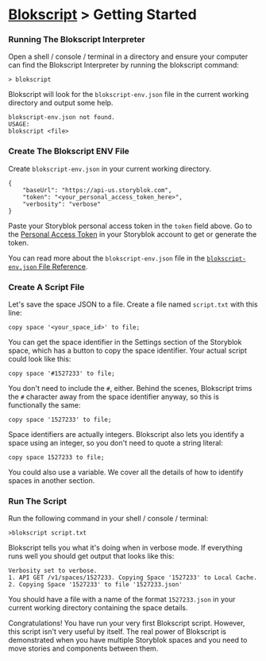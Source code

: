 # [Blokscript](/) > Getting Started

### Running The Blokscript Interpreter

Open a shell / console / terminal in a directory and ensure your computer can find the Blokscript Interpreter by running the blokscript command:

	> blokscript

Blokscript will look for the `blokscript-env.json` file in the current working directory and output some help.

	blokscript-env.json not found.
	USAGE:
	blokscript <file>


### Create The Blokscript ENV File

Create `blokscript-env.json` in your current working directory.

	{
		"baseUrl": "https://api-us.storyblok.com",
		"token": "<your_personal_access_token_here>",
		"verbosity": "verbose"
	}

Paste your Storyblok personal access token in the `token` field above.  Go to the [Personal Access Token](https://app.storyblok.com/#/me/account?tab=token) in your Storyblok account to get or generate the token.

You can read more about the `blokscript-env.json` file in the [`blokscript-env.json` File Reference](blokscript-env-json-file-reference.html).

### Create A Script File

Let's save the space JSON to a file.  Create a file named `script.txt` with this line:

	copy space '<your_space_id>' to file;

You can get the space identifier in the Settings section of the Storyblok space, which has a button to copy the space identifier.  Your actual script could look like this:

	copy space '#1527233' to file;

You don't need to include the `#`, either.  Behind the scenes, Blokscript trims the `#` character away from the space identifier anyway, so this is functionally the same:

	copy space '1527233' to file;

Space identifiers are actually integers.  Blokscript also lets you identify a space using an integer, so you don't need to quote a string literal:

	copy space 1527233 to file;

You could also use a variable.  We cover all the details of how to identify spaces in another section.

### Run The Script

Run the following command in your shell / console / terminal:

	>blokscript script.txt

Blokscript tells you what it's doing when in verbose mode.  If everything runs well you should get output that looks like this:

	Verbosity set to verbose.
	1. API GET /v1/spaces/1527233. Copying Space '1527233' to Local Cache.
	2. Copying Space '1527233' to file '1527233.json'

You should have a file with a name of the format `1527233.json` in your current working directory containing the space details.

Congratulations!  You have run your very first Blokscript script.  However, this script isn't very useful by itself.  The real power of Blokscript is demonstrated when you have multiple Storyblok spaces and you need to move stories and components between them.

